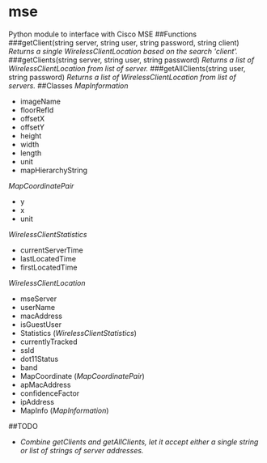 # mse
Python module to interface with Cisco MSE
##Functions
###getClient(string server, string user, string password, string client)
 *Returns a single WirelessClientLocation based on the search 'client'.*
###getClients(string server, string user, string password)
 *Returns a list of WirelessClientLocation from list of server.*
###getAllClients(string user, string password)
 *Returns a list of WirelessClientLocation from list of servers.*
##Classes
*MapInformation*
  * imageName
  * floorRefId
  * offsetX
  * offsetY
  * height
  * width
  * length
  * unit
  * mapHierarchyString

*MapCoordinatePair*
  * y
  * x
  * unit

*WirelessClientStatistics*
  * currentServerTime
  * lastLocatedTime
  * firstLocatedTime

*WirelessClientLocation*
  * mseServer
  * userName
  * macAddress
  * isGuestUser
  * Statistics (*WirelessClientStatistics*)
  * currentlyTracked
  * ssId
  * dot11Status
  * band
  * MapCoordinate (*MapCoordinatePair*)
  * apMacAddress
  * confidenceFactor
  * ipAddress
  * MapInfo (*MapInformation*)
 
##TODO
  * *Combine getClients and getAllClients, let it accept either a single string or list of strings of server addresses.*
